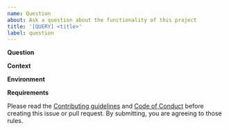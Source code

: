 ```yaml
---
name: Question
about: Ask a question about the functionality of this project
title: '[QUERY] <title>'
label: question
---
```


<!-- If you have a question, please search for it in the [Issues](https://github.com/slackapi/deno-slack-sdk/issues), and if it isn't already tracked then create a new issue -->

**Question**

<!-- A clear and concise question with steps to reproduce -->

**Context**

<!-- Any additional context to your question -->

**Environment**

<!-- Paste the output of `cat import_map.json | grep deno-slack` -->
<!-- Paste the output of `deno --version` -->
<!-- Paste the output of `sw_vers && uname -v` on macOS/Linux or `ver` on Windows OS -->

**Requirements**

Please read the [Contributing
guidelines](https://github.com/slackapi/deno-slack-sdk/blob/main/.github/contributing.md)
and [Code of Conduct](https://slackhq.github.io/code-of-conduct) before creating
this issue or pull request. By submitting, you are agreeing to those rules.
